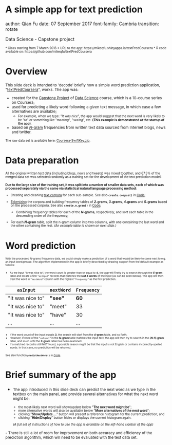 A simple app for text prediction
========================================================
author: Qian Fu
date: 07 September 2017
font-family: Cambria
transition: rotate

Data Science - Capstone project

<small>
<small>
* Class starting from 7 March 2016
* URL to the app: https://mikeqfu.shinyapps.io/textPredCoursera
* R code available on: https://github.com/mikeqfu/textPredCoursera

</small>
</small>



Overview
========================================================
<small>
This slide deck is intended to 'decode' briefly how a simple word prediction application, "<a href="https://mikeqfu.shinyapps.io/textPredCoursera" target="_blank">textPredCoursera</a>", works. The app was: 

- created for the <a href="https://www.coursera.org/learn/data-science-project" target="_blank">Capstone Project</a> of 
<a href="https://www.coursera.org/specializations/jhu-data-science" target="_blank">Data Science</a> course, which is a 10-course series on Coursera; 
- used for predicting a likely word following a given text message, 
in which case a few alternatives are available; 
    - <small>For example, when we type: "*It was nice*", the app would suggest that the next word is very likely to be "*to*" or something like "*meeting*", "*seeing*", etc. **(This example is demonstrated at the startup of the app)**.</small>
- based on <a href="https://en.wikipedia.org/wiki/N-gram" target="_blank">*N*-gram</a> frequencies from written text data sourced from Internet blogs, news and twitter. 

<small>The raw data set is available here: <a href="https://d396qusza40orc.cloudfront.net/dsscapstone/dataset/Coursera-SwiftKey.zip" target="_blank">Coursera-SwiftKey.zip</a>.</small>
</small>



Data preparation
========================================================
<small><small>
All the original written text data (including blogs, news and tweets) was mixed together; and 67.5% of the merged data set was selected randomly as a training set for the development of the text prediction model. 

**Due to the large size of the training set, it was split into a number of smaller data sets, each of which was processed separately via the same via statistical natural language processing method**:

- Creating and cleaning 
<a href="https://en.wikipedia.org/wiki/Text_corpus" target="_blank">text corpora</a> 
for each sub-sample. See also **`create.corpus()`** in 
<a href="https://github.com/mikeqfu/textPredCoursera/blob/master/Code.Rmd" target="_blank">Code</a>;
- <a href="https://en.wikipedia.org/wiki/Tokenization_(lexical_analysis)" target="_blank">Tokenizing</a> the corpora and building frequency tables of ***2*-grams**, ***3*-grams**, ***4*-grams** and ***5*-grams** based on the processed corpora. See also **`create.n.gram()`** in 
<a href="https://github.com/mikeqfu/textPredCoursera/blob/master/Code.Rmd" target="_blank">Code</a>;
    - Combining frequency tables for each of the ***N*-grams**, respectively; and sort each table in the descending order of the frequency;
    
- For each ***N*-gram** table, split the n-gram column into two columns, with one containing the last word and the other containing the rest. *(An example table is shown on next slide.)*

</small></small>



Word prediction
========================================================
<small><small><small>
With the processed *N*-grams frequency data, we could simply make a prediction of a word that would be likely to come next to e.g. an input word/phrase. The algorithm implemented in the app is briefly described by drawing support from the default example as follows: 

- As we input "It was nice to", the word count is greater than or equal to **4**, the app will firstly try to search through the ***5*-gram** table and locate a few "`asInput`" records that matches the **last 4 words** of the input (as can be seen below). The app will then treat the word in "`nextWord`" column with the highest "`Frequency`" as the first prediction. 

`asInput`        | `nextWord`  | `Frequency`
---------------- | ----------- | ---------
"It was nice to" | **"see"**   | **60**
"It was nice to" | "meet"      | 33
"It was nice to" | "have"      | 30
...              | ...         | ...

- If the word count of the input equals **3**, the search will start from the ***4*-gram** table, and so forth.
- However, if none of the "`asInput`" in the ***N*-gram** table matches the input text, the app will then try to search in the **(*N*-1)-gram** table, and so on until the ***2*-gram** table has been examined.
- If a matched record is still NOT found, a possible reason might be that the input is not English or contains incorrectly-spelled words. In that case, no prediction will be returned. 

See also function **`predictNextWord()`** in <a href="https://github.com/mikeqfu/textPredCoursera/blob/master/Code.Rmd" target="_blank">Code</a>.
</small></small></small>



Brief summary of the app
========================================================
- <small>The app introduced in this slide deck can predict the next word as we type in the textbox on the main panel, and provide several alternatives for what the next word might be: <small>
    - the most-likely next word will show/update below "**The next word might be**";
    - more alternative words will also be available below "**More alternatives of the next word**";
    - clicking "**Show/Update ...**" button will present a reference histogram for the current prediction; and 
    - clicking "**Hide/Display**" button hides or displays the current histogram again.

    *(A full set of instructions of how to use the app is available on the left-hand sidebar of the app)*
</small>
- There is still a lot of room for improvement on both accuracy and efficiency of the prediction algorithm, which will need to be evaluated with the test data set.

</small>
